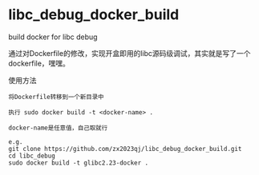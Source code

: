 # libc_debug_docker_build
build docker for libc debug

通过对Dockerfile的修改，实现开盒即用的libc源码级调试，其实就是写了一个dockerfile，嘿嘿。

使用方法

```
将Dockerfile转移到一个新目录中

执行 sudo docker build -t <docker-name> .

docker-name是任意值，自己取就行

e.g. 
git clone https://github.com/zx2023qj/libc_debug_docker_build.git
cd libc_debug
sudo docker build -t glibc2.23-docker .
```

